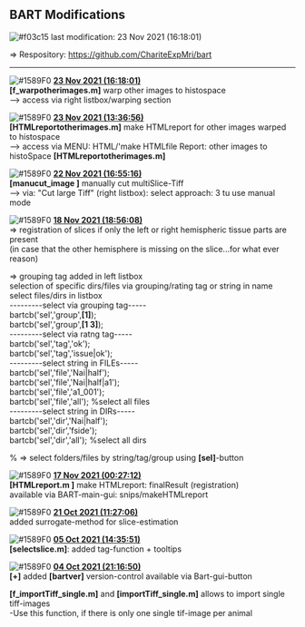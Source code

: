 ## **BART Modifications**
 ![#f03c15](https://via.placeholder.com/15/f03c15/000000?text=+) last modification:   23 Nov 2021 (16:18:01)  
    
 &#8658; Respository: <a href= "https://github.com/ChariteExpMri/bart">https://github.com/ChariteExpMri/bart</a>  
    
    
    
------------------  
  ![#1589F0](https://via.placeholder.com/15/1589F0/000000?text=+)   <ins>**23 Nov 2021 (16:18:01)**</ins>  
   __[f_warpotherimages.m]__ warp other images to histospace  
  --> access via right listbox/warping section  
<!---->
  ![#1589F0](https://via.placeholder.com/15/1589F0/000000?text=+)   <ins>**23 Nov 2021 (13:36:56)**</ins>  
   __[HTMLreportotherimages.m]__  make HTMLreport for other images warped to histospace   
  --> access via MENU: HTML/'make HTMLfile Report:  other images to histoSpace __[HTMLreportotherimages.m]__  
    
<!---->
  ![#1589F0](https://via.placeholder.com/15/1589F0/000000?text=+)   <ins>**22 Nov 2021 (16:55:16)**</ins>  
    __[manucut_image ]__ manually cut multiSlice-Tiff    
  --> via: "Cut large Tiff" (right listbox): select approach: 3 tu use manual mode  
    
<!---->
  ![#1589F0](https://via.placeholder.com/15/1589F0/000000?text=+)   <ins>**18 Nov 2021 (18:56:08)**</ins>  
   &#8658;  registration of slices if only the left or right hemispheric tissue parts are present  
  (in case that the other hemisphere is missing on the slice...for what ever reason)    
    
   &#8658; grouping tag added in left listbox  
  selection of specific dirs/files via grouping/rating tag or string in name   
  select files/dirs in listbox  
  ---------select via grouping tag-----  
  bartcb('sel','group',__[1]__);  
  bartcb('sel','group',__[1 3]__);  
  ---------select via  ratng tag-----  
  bartcb('sel','tag','ok');  
  bartcb('sel','tag','issue|ok');  
  ---------select string in FILEs-----  
  bartcb('sel','file','Nai|half');  
  bartcb('sel','file','Nai|half|a1');  
  bartcb('sel','file','a1_001');  
  bartcb('sel','file','all');  %select all files  
  ---------select string in DIRs-----  
  bartcb('sel','dir','Nai|half');  
  bartcb('sel','dir','fside');  
  bartcb('sel','dir','all'); %select all dirs  
    
  %  &#8658;  select folders/files by string/tag/group using __[sel]__-button  
    
<!---->
  ![#1589F0](https://via.placeholder.com/15/1589F0/000000?text=+)   <ins>**17 Nov 2021 (00:27:12)**</ins>  
   __[HTMLreport.m ]__   make HTMLreport: finalResult (registration)  
  available via BART-main-gui: snips/makeHTMLreport  
    
<!---->
  ![#1589F0](https://via.placeholder.com/15/1589F0/000000?text=+)   <ins>**21 Oct 2021 (11:27:06)**</ins>  
  added surrogate-method for slice-estimation  
    
    
<!---->
  ![#1589F0](https://via.placeholder.com/15/1589F0/000000?text=+)   <ins>**05 Oct 2021 (14:35:51)**</ins>  
  __[selectslice.m]__: added tag-function + tooltips  
    
    
<!---->
  ![#1589F0](https://via.placeholder.com/15/1589F0/000000?text=+)   <ins>**04 Oct 2021 (21:16:50)**</ins>  
  __[+]__ added __[bartver]__ version-control available via Bart-gui-button  
    
   __[f_importTiff_single.m]__ and __[importTiff_single.m]__  allows to import single tiff-images  
  -Use this function, if there is only one single tif-image per animal  
    
<!---->
